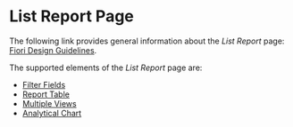 <!-- loio493f2aadca284469bd22cdbc3dea382b -->

# List Report Page

The following link provides general information about the *List Report* page: [Fiori Design Guidelines](https://experience.sap.com/fiori-design-web/list-report-floorplan-sap-fiori-element/).

The supported elements of the *List Report* page are:

-   [Filter Fields](filter-fields-0b84286.md)
-   [Report Table](table-aaff7b1.md)
-   [Multiple Views](multiple-views-c62b82e.md)
-   [Analytical Chart](analytical-chart-9c086ec.md)


